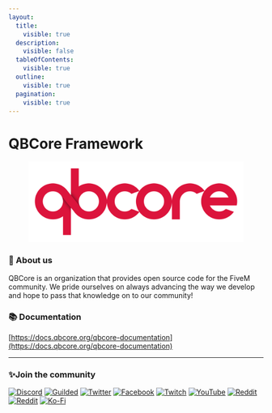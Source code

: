 ```yaml
---
layout:
  title:
    visible: true
  description:
    visible: false
  tableOfContents:
    visible: true
  outline:
    visible: true
  pagination:
    visible: true
---
```


# QBCore Framework

<figure><img src="../../../../.gitbook/assets/image (1).png" alt=""><figcaption></figcaption></figure>

### 👋 About us

QBCore is an organization that provides open source code for the FiveM community. We pride ourselves on always advancing the way we develop and hope to pass that knowledge on to our community!

### 📚 Documentation

[https://docs.qbcore.org/qbcore-documentation](https://docs.qbcore.org/qbcore-documentation)

***

### ✨Join the community <a href="#join-the-community" id="join-the-community"></a>

[![Discord](https://img.shields.io/badge/Discord-%237289DA.svg?style=for-the-badge\&logo=discord\&logoColor=white)](https://discord.gg/qbcore) [![Guilded](https://img.shields.io/badge/Guilded-F4C400.svg?style=for-the-badge\&logo=guilded\&logoColor=white)](https://guilded.gg/qbcore) [![Twitter](https://img.shields.io/badge/Twitter-%231DA1F2.svg?style=for-the-badge\&logo=Twitter\&logoColor=white)](https://twitter.com/qbcoreframework) [![Facebook](https://img.shields.io/badge/Facebook-%231877F2.svg?style=for-the-badge\&logo=Facebook\&logoColor=white)](https://www.facebook.com/groups/568926937910479) [![Twitch](https://img.shields.io/badge/Twitch-%239146FF.svg?style=for-the-badge\&logo=Twitch\&logoColor=white)](https://www.twitch.tv/kakarotqb) [![YouTube](https://img.shields.io/badge/YouTube-%23FF0000.svg?style=for-the-badge\&logo=YouTube\&logoColor=white)](https://www.youtube.com/c/QBCoreFramework) [![Reddit](https://docs.qbcore.org/\~gitbook/image?url=https%3A%2F%2Fimg.shields.io%2Fbadge%2FReddit-FF4500%3Fstyle%3Dfor-the-badge%26logo%3Dreddit%26logoColor%3Dwhite\&width=300\&dpr=4\&quality=100\&sign=17a305c\&sv=1)](https://www.reddit.com/r/qbcore/) [![Reddit](https://docs.qbcore.org/\~gitbook/image?url=https%3A%2F%2Fimg.shields.io%2Fbadge%2FReddit-FF4500%3Fstyle%3Dfor-the-badge%26logo%3Dreddit%26logoColor%3Dwhite\&width=300\&dpr=4\&quality=100\&sign=17a305c\&sv=1)](https://www.reddit.com/r/qbrcore/) [![Ko-Fi](https://docs.qbcore.org/\~gitbook/image?url=https%3A%2F%2Fimg.shields.io%2Fbadge%2FKo--fi-F16061%3Fstyle%3Dfor-the-badge%26logo%3Dko-fi%26logoColor%3Dwhite\&width=300\&dpr=4\&quality=100\&sign=d09ffe16\&sv=1)](https://ko-fi.com/kakarot)
